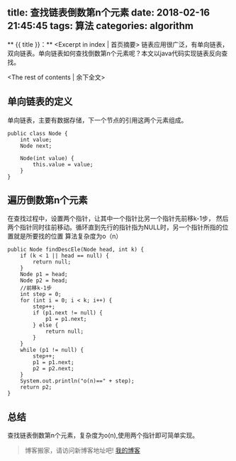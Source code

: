 title: 查找链表倒数第n个元素
date: 2018-02-16 21:45:45
tags: 算法
categories: algorithm
---
** {{ title }}：** <Excerpt in index | 首页摘要>
链表应用很广泛，有单向链表，双向链表。单向链表如何查找倒数第n个元素呢？本文以java代码实现链表反向查找。
<!-- more -->
<The rest of contents | 余下全文>

## 单向链表的定义
单向链表，主要有数据存储，下一个节点的引用这两个元素组成。
```
public class Node {
    int value;
    Node next;

    Node(int value) {
        this.value = value;
    }
}
```

## 遍历倒数第n个元素
在查找过程中，设置两个指针，让其中一个指针比另一个指针先前移k-1步，
然后两个指针同时往前移动。循环直到先行的指针指为NULL时，另一个指针所指的位置就是所要找的位置
算法复杂度为o（n）

```
public Node findDescEle(Node head, int k) {
    if (k < 1 || head == null) {
        return null;
    }
    Node p1 = head;
    Node p2 = head;
    //前移k-1步
    int step = 0;
    for (int i = 0; i < k; i++) {
        step++;
        if (p1.next != null) {
            p1 = p1.next;
        } else {
            return null;
        }
    }
    while (p1 != null) {
        step++;
        p1 = p1.next;
        p2 = p2.next;
    }
    System.out.println("o(n)==" + step);
    return p2;
}
```
## 总结
查找链表倒数第n个元素，复杂度为o(n),使用两个指针即可简单实现。




> 博客搬家，请访问新博客地址吧! [我的博客][1]

[1]: https://www.duduhuahua.cn
